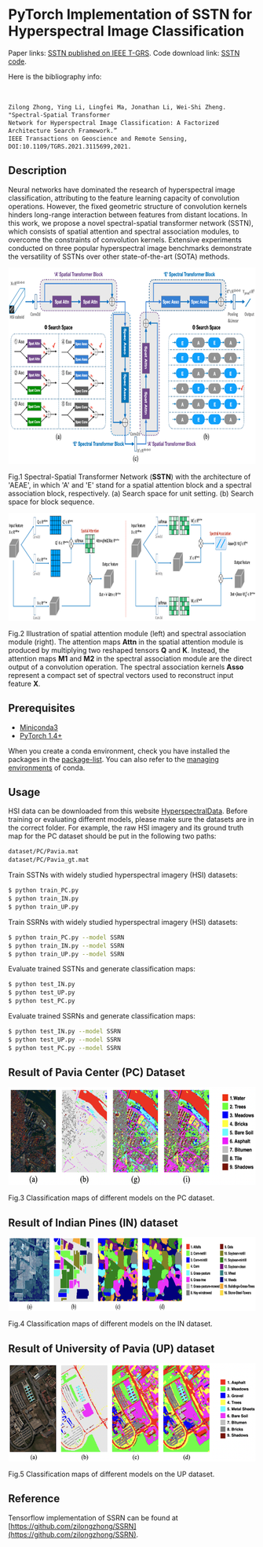 # PyTorch Implementation of SSTN for Hyperspectral Image Classification

Paper links: [SSTN published on IEEE T-GRS](https://www.researchgate.net/publication/355117935_Spectral-Spatial_Transformer_Network_for_Hyperspectral_Image_Classification_A_Factorized_Architecture_Search_Framework). Code download link: [SSTN code](https://github.com/zilongzhong/SSTN/archive/refs/heads/main.zip).

Here is the bibliography info:

<br/>

```jason
Zilong Zhong, Ying Li, Lingfei Ma, Jonathan Li, Wei-Shi Zheng. "Spectral-Spatial Transformer 
Network for Hyperspectral Image Classification: A Factorized Architecture Search Framework.” 
IEEE Transactions on Geoscience and Remote Sensing, DOI:10.1109/TGRS.2021.3115699,2021.
```
## Description
Neural networks have dominated the research of hyperspectral image classification, attributing to the feature learning capacity of convolution operations. However, the fixed geometric structure of convolution kernels hinders long-range interaction between features from distant locations.  In this work, we propose a novel spectral-spatial transformer network (SSTN), which consists of spatial attention and spectral association modules, to overcome the constraints of convolution kernels. Extensive experiments conducted on three popular hyperspectral image benchmarks demonstrate the versatility of SSTNs over other state-of-the-art (SOTA) methods. 

<img src="figures/fig_sstn.png" height="400"/>

Fig.1 Spectral-Spatial Transformer Network (**SSTN**) with the architecture of 'AEAE', in which 'A' and 'E' stand for a spatial attention block and a spectral association block, respectively. (a) Search space for unit setting. (b) Search space for block sequence.

<img src="figures/fig3_tfmr.png" height="220"/>

Fig.2 Illustration of spatial attention module (left) and spectral association module (right). The attention maps **Attn** in the spatial attention module
is produced by multiplying two reshaped tensors **Q** and **K**. Instead, the attention maps **M1** and **M2** in the spectral association module are the direct output of a convolution operation. The spectral association kernels **Asso** represent a compact set of spectral vectors used to reconstruct input feature **X**.

## Prerequisites

- [Miniconda3](https://docs.conda.io/en/latest/miniconda.html)
- [PyTorch 1.4+](https://github.com/tensorflow/tensorflow/tree/r1.3)

When you create a conda environment, check you have installed the packages in the [package-list](https://github.com/zilongzhong/SSTN-nov/blob/master/package_list.txt). You can also refer to the [managing environments](https://conda.io/docs/user-guide/tasks/manage-environments.html) of conda.

## Usage

HSI data can be downloaded from this website [HyperspectralData](http://www.ehu.eus/ccwintco/index.php/Hyperspectral_Remote_Sensing_Scenes). Before training or evaluating different models, please make sure the datasets are in the correct folder. For example, the raw HSI imagery and its ground truth map for the PC dataset should be put in the following two paths:

```bash
dataset/PC/Pavia.mat
dataset/PC/Pavia_gt.mat 
```

Train SSTNs with widely studied hyperspectral imagery (HSI) datasets:
```bash
$ python train_PC.py
$ python train_IN.py
$ python train_UP.py

```

Train SSRNs with widely studied hyperspectral imagery (HSI) datasets:
```bash
$ python train_PC.py --model SSRN
$ python train_IN.py --model SSRN
$ python train_UP.py --model SSRN

```

Evaluate trained SSTNs and generate classification maps:
```bash
$ python test_IN.py
$ python test_UP.py
$ python test_PC.py

```
Evaluate trained SSRNs and generate classification maps:
```bash
$ python test_IN.py --model SSRN  
$ python test_UP.py --model SSRN
$ python test_PC.py --model SSRN

```

## Result of Pavia Center (PC) Dataset 
<img src="figures/PC_Cmaps.png" height="200"/>

Fig.3 Classification maps of different models on the PC dataset. 

## Result of Indian Pines (IN) dataset

<img src="figures/IN_Cmaps.png" height="150"/>

Fig.4 Classification maps of different models on the IN dataset. 

## Result of University of Pavia (UP) dataset

<img src="figures/UP_Cmaps.png" height="200"/>

Fig.5 Classification maps of different models on the UP dataset. 

## Reference

Tensorflow implementation of SSRN can be found at [https://github.com/zilongzhong/SSRN](https://github.com/zilongzhong/SSRN).

